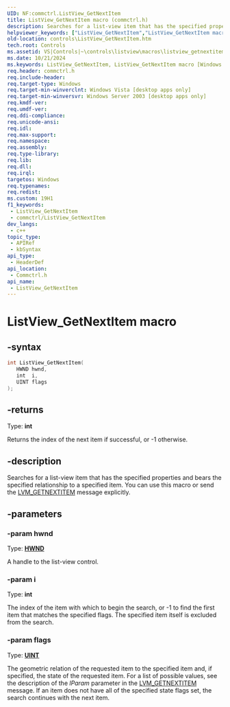 ```yaml
---
UID: NF:commctrl.ListView_GetNextItem
title: ListView_GetNextItem macro (commctrl.h)
description: Searches for a list-view item that has the specified properties and bears the specified relationship to a specified item. You can use this macro or send the LVM_GETNEXTITEM message explicitly.
helpviewer_keywords: ["ListView_GetNextItem","ListView_GetNextItem macro [Windows Controls]","_win32_ListView_GetNextItem","_win32_ListView_GetNextItem_cpp","commctrl/ListView_GetNextItem","controls.ListView_GetNextItem","controls._win32_ListView_GetNextItem"]
old-location: controls\ListView_GetNextItem.htm
tech.root: Controls
ms.assetid: VS|Controls|~\controls\listview\macros\listview_getnextitem.htm
ms.date: 10/21/2024
ms.keywords: ListView_GetNextItem, ListView_GetNextItem macro [Windows Controls], _win32_ListView_GetNextItem, _win32_ListView_GetNextItem_cpp, commctrl/ListView_GetNextItem, controls.ListView_GetNextItem, controls._win32_ListView_GetNextItem
req.header: commctrl.h
req.include-header: 
req.target-type: Windows
req.target-min-winverclnt: Windows Vista [desktop apps only]
req.target-min-winversvr: Windows Server 2003 [desktop apps only]
req.kmdf-ver: 
req.umdf-ver: 
req.ddi-compliance: 
req.unicode-ansi: 
req.idl: 
req.max-support: 
req.namespace: 
req.assembly: 
req.type-library: 
req.lib: 
req.dll: 
req.irql: 
targetos: Windows
req.typenames: 
req.redist: 
ms.custom: 19H1
f1_keywords:
 - ListView_GetNextItem
 - commctrl/ListView_GetNextItem
dev_langs:
 - c++
topic_type:
 - APIRef
 - kbSyntax
api_type:
 - HeaderDef
api_location:
 - Commctrl.h
api_name:
 - ListView_GetNextItem
---
```


# ListView_GetNextItem macro

## -syntax

```cpp
int ListView_GetNextItem(
   HWND hwnd,
   int  i,
   UINT flags
);
```

## -returns

Type: **int**

Returns the index of the next item if successful, or -1 otherwise.


## -description

Searches for a list-view item that has the specified properties and bears the specified relationship to a specified item. You can use this macro or send the <a href="/windows/desktop/Controls/lvm-getnextitem">LVM_GETNEXTITEM</a> message explicitly.

## -parameters

### -param hwnd

Type: <b><a href="/windows/desktop/WinProg/windows-data-types">HWND</a></b>

A handle to the list-view control.

### -param i

Type: <b>int</b>

The index of the item with which to begin the search, or -1 to find the first item that matches the specified flags. The specified item itself is excluded from the search.

### -param flags

Type: <b><a href="/windows/desktop/WinProg/windows-data-types">UINT</a></b>

The geometric relation of the requested item to the specified item and, if specified, the state of the requested item. For a list of possible values, see the description of the 
					<i>lParam</i> parameter in the <a href="/windows/desktop/Controls/lvm-getnextitem">LVM_GETNEXTITEM</a> message. If an item does not have all of the specified state flags set, the search continues with the next item.

